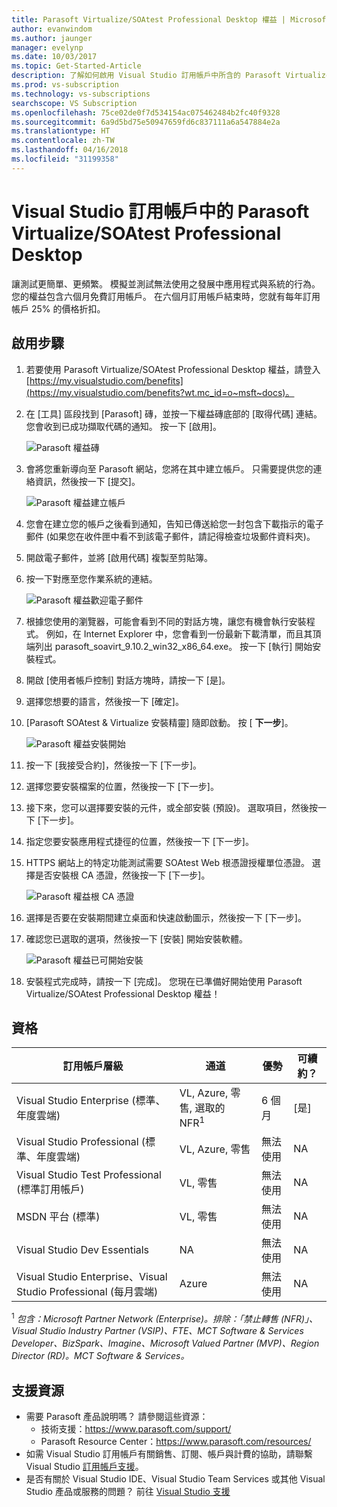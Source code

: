 ```yaml
---
title: Parasoft Virtualize/SOAtest Professional Desktop 權益 | Microsoft Docs
author: evanwindom
ms.author: jaunger
manager: evelynp
ms.date: 10/03/2017
ms.topic: Get-Started-Article
description: 了解如何啟用 Visual Studio 訂用帳戶中所含的 Parasoft Virtualize/SOA Test Professional 訂用帳戶。
ms.prod: vs-subscription
ms.technology: vs-subscriptions
searchscope: VS Subscription
ms.openlocfilehash: 75ce02de0f7d534154ac075462484b2fc40f9328
ms.sourcegitcommit: 6a9d5bd75e50947659fd6c837111a6a547884e2a
ms.translationtype: HT
ms.contentlocale: zh-TW
ms.lasthandoff: 04/16/2018
ms.locfileid: "31199358"
---
```

# <a name="parasoft-virtualizesoatest-professional-desktop-in-visual-studio-subscriptions"></a>Visual Studio 訂用帳戶中的 Parasoft Virtualize/SOAtest Professional Desktop

讓測試更簡單、更頻繁。  模擬並測試無法使用之發展中應用程式與系統的行為。  您的權益包含六個月免費訂用帳戶。  在六個月訂用帳戶結束時，您就有每年訂用帳戶 25% 的價格折扣。  


## <a name="activation-steps"></a>啟用步驟

1.  若要使用 Parasoft Virtualize/SOAtest Professional Desktop 權益，請登入 [https://my.visualstudio.com/benefits](https://my.visualstudio.com/benefits?wt.mc_id=o~msft~docs)。

2.  在 [工具] 區段找到 [Parasoft] 磚，並按一下權益磚底部的 [取得代碼] 連結。   您會收到已成功擷取代碼的通知。  按一下 [啟用]。

    ![Parasoft 權益磚](_img\vs-parasoft\vs-parasoft-tile.png)

2.  會將您重新導向至 Parasoft 網站，您將在其中建立帳戶。  只需要提供您的連絡資訊，然後按一下 [提交]。 

    ![Parasoft 權益建立帳戶](_img\vs-parasoft\vs-parasoft-account-cropped.png)


3.  您會在建立您的帳戶之後看到通知，告知已傳送給您一封包含下載指示的電子郵件   (如果您在收件匣中看不到該電子郵件，請記得檢查垃圾郵件資料夾)。

4.  開啟電子郵件，並將 [啟用代碼] 複製至剪貼簿。 

5.  按一下對應至您作業系統的連結。  

    ![Parasoft 權益歡迎電子郵件](_img\vs-parasoft\vs-parasoft-email.png)

6.  根據您使用的瀏覽器，可能會看到不同的對話方塊，讓您有機會執行安裝程式。  例如，在 Internet Explorer 中，您會看到一份最新下載清單，而且其頂端列出 parasoft_soavirt_9.10.2_win32_x86_64.exe。 按一下 [執行] 開始安裝程式。 

7.  開啟 [使用者帳戶控制] 對話方塊時，請按一下 [是]。

8.  選擇您想要的語言，然後按一下 [確定]。

9.  [Parasoft SOAtest & Virtualize 安裝精靈] 隨即啟動。  按 [ **下一步**]。

    ![Parasoft 權益安裝開始](_img\vs-parasoft\vs-parasoft-start-install.png)

10. 按一下 [我接受合約]，然後按一下 [下一步]。 

11. 選擇您要安裝檔案的位置，然後按一下 [下一步]。 

12. 接下來，您可以選擇要安裝的元件，或全部安裝 (預設)。  選取項目，然後按一下 [下一步]。  

13. 指定您要安裝應用程式捷徑的位置，然後按一下 [下一步]。 

14. HTTPS 網站上的特定功能測試需要 SOAtest Web 根憑證授權單位憑證。  選擇是否安裝根 CA 憑證，然後按一下 [下一步]。  

    ![Parasoft 權益根 CA 憑證](_img\vs-parasoft\vs-parasoft-install-root-ca.png)

15. 選擇是否要在安裝期間建立桌面和快速啟動圖示，然後按一下 [下一步]。 

16. 確認您已選取的選項，然後按一下 [安裝] 開始安裝軟體。 

    ![Parasoft 權益已可開始安裝](_img\vs-parasoft\vs-parasoft-ready-to-install.png)

17. 安裝程式完成時，請按一下 [完成]。 您現在已準備好開始使用 Parasoft Virtualize/SOAtest Professional Desktop 權益！

## <a name="eligibility"></a>資格
| 訂用帳戶層級                                                 |     通道                                            | 優勢                                                          | 可續約？    |
|--------------------------------------------------------------------|---------------------------------------------------------|------------------------------------------------------------------|---------------|
| Visual Studio Enterprise (標準、年度雲端)   | VL, Azure, 零售, 選取的 NFR<sup>1</sup> | 6 個月       |  [是]       |
| Visual Studio Professional (標準、年度雲端) | VL, Azure, 零售                                       | 無法使用                                                           |NA         |
| Visual Studio Test Professional (標準訂用帳戶)                         | VL, 零售                                              | 無法使用                                                           |NA         |
| MSDN 平台 (標準)                                          | VL, 零售                                              | 無法使用                                                           |NA         |
| Visual Studio Dev Essentials | NA  | 無法使用|NA |
| Visual Studio Enterprise、Visual Studio Professional (每月雲端) | Azure                                       | 無法使用                                                           |NA|

<sup>1</sup>  *包含：Microsoft Partner Network (Enterprise)。排除：「禁止轉售 (NFR)」、Visual Studio Industry Partner (VSIP)、FTE、MCT Software & Services Developer、BizSpark、Imagine、Microsoft Valued Partner (MVP)、Region Director (RD)。MCT Software & Services。*



## <a name="support-resources"></a>支援資源
-  需要 Parasoft 產品說明嗎？  請參閱這些資源：
    - 技術支援：https://www.parasoft.com/support/ 
    - Parasoft Resource Center：https://www.parasoft.com/resources/ 
-  如需 Visual Studio 訂用帳戶有關銷售、訂閱、帳戶與計費的協助，請聯繫 Visual Studio [訂用帳戶支援](https://www.visualstudio.com/subscriptions/support/)。
-  是否有關於 Visual Studio IDE、Visual Studio Team Services 或其他 Visual Studio 產品或服務的問題？  前往 [Visual Studio 支援](https://www.visualstudio.com/support/) 